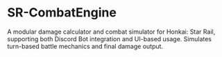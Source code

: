 # SR-CombatEngine
A modular damage calculator and combat simulator for Honkai: Star Rail, supporting both Discord Bot integration and UI-based usage. Simulates turn-based battle mechanics and final damage output.
